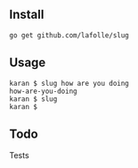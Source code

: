 
## Install
`go get github.com/lafolle/slug`

## Usage
```Shell
karan $ slug how are you doing
how-are-you-doing
karan $ slug
karan $ 
```

## Todo
Tests
